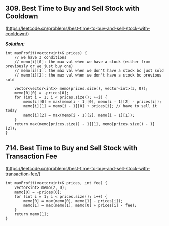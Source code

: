 ## 309. Best Time to Buy and Sell Stock with Cooldown
(https://leetcode.cn/problems/best-time-to-buy-and-sell-stock-with-cooldown/)

***Solution:***


```
int maxProfit(vector<int>& prices) {
    // we have 3 conditions
    // memo[i][0]: the max val when we have a stock (either from previously or we just buy one)
    // memo[i][1]: the max val when we don't have a stock bc just sold
    // memo[i][2]: the max val when we don't have a stock bc previous sold

    vector<vector<int>> memo(prices.size(), vector<int>(3, 0));
    memo[0][0] = -prices[0];
    for (int i = 1; i < prices.size(); ++i) {
        memo[i][0] = max(memo[i - 1][0], memo[i - 1][2] - prices[i]);
        memo[i][1] = memo[i - 1][0] + prices[i]; // have to sell it today
        memo[i][2] = max(memo[i - 1][2], memo[i - 1][1]);
    }
    return max(memo[prices.size() - 1][1], memo[prices.size() - 1][2]);
}
```

## 714. Best Time to Buy and Sell Stock with Transaction Fee
(https://leetcode.cn/problems/best-time-to-buy-and-sell-stock-with-transaction-fee/)
```
int maxProfit(vector<int>& prices, int fee) {
    vector<int> memo(2, 0);
    memo[0] = -prices[0];
    for (int i = 1; i < prices.size(); i++) {
        memo[0] = max(memo[0], memo[1] - prices[i]);
        memo[1] = max(memo[1], memo[0] + prices[i] - fee);
    }
    return memo[1];
}
```